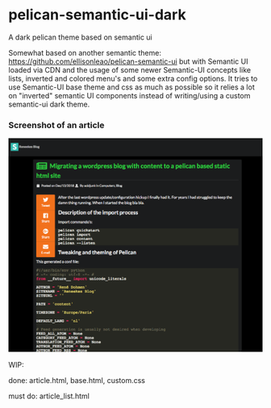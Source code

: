 # pelican-semantic-ui-dark
A dark pelican theme based on semantic ui

Somewhat based on another semantic theme: https://github.com/ellisonleao/pelican-semantic-ui but with Semantic UI loaded via CDN and the usage of some newer
Semantic-UI concepts like lists, inverted and colored menu's and some extra config options. It tries to use Semantic-UI base theme and css as much as possible so it relies
a lot on "inverted" semantic UI components instead of writing/using a custom semantic-ui dark theme.

### Screenshot of an article

![Alt text](screenshot.png?raw=true)

WIP:

done: article.html, base.html, custom.css

must do: article_list.html
